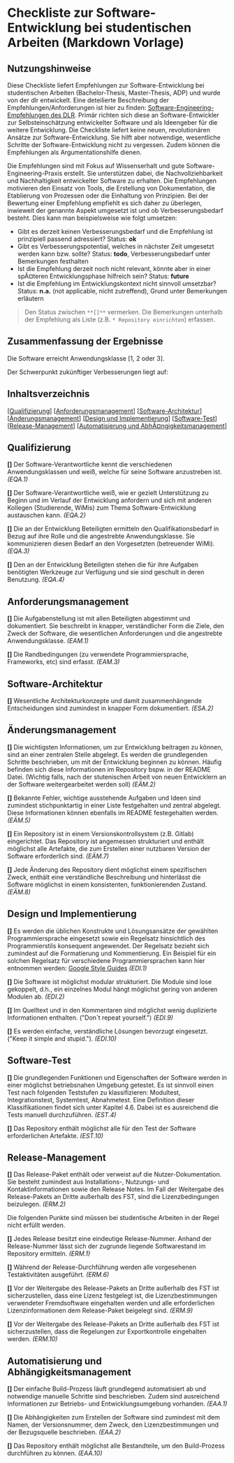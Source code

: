 # Checkliste zur Software-Entwicklung bei studentischen Arbeiten (Markdown Vorlage)

## Nutzungshinweise
Diese Checkliste liefert Empfehlungen zur Software-Entwicklung bei studentischen Arbeiten (Bachelor-Thesis, Master-Thesis, ADP) und wurde von der dlr entwickelt. Eine deteilierte Beschreibung der Empfehlungen/Anforderungen ist hier zu finden: [Software-Engineering-Empfehlungen des DLR](https://zenodo.org/record/1344608#.YHVVi0VR0uU). Primär richten sich diese an Software-Entwickler zur Selbsteinschätzung entwickelter Software und als Ideengeber für die weitere Entwicklung. Die Checkliste liefert keine neuen, revolutionären Ansätze zur Software-Entwicklung. Sie hilft aber notwendige, wesentliche Schritte der Software-Entwicklung nicht zu vergessen. Zudem können die Empfehlungen als Argumentationshilfe dienen.

 Die Empfehlungen sind mit Fokus auf Wissenserhalt und gute Software-Engineering-Praxis erstellt. Sie unterstützen dabei, die Nachvollziehbarkeit und Nachhaltigkeit entwickelter Software zu erhalten. Die Empfehlungen motivieren den Einsatz von Tools, die Erstellung von Dokumentation, die Etablierung von Prozessen oder die Einhaltung von Prinzipien. Bei der Bewertung einer Empfehlung empfiehlt es sich daher zu überlegen, inwieweit der genannte Aspekt umgesetzt ist und ob Verbesserungsbedarf besteht. Dies kann man beispielsweise wie folgt umsetzen:

* Gibt es derzeit keinen Verbesserungsbedarf und die Empfehlung ist prinzipiell passend adressiert? Status: **ok**
* Gibt es Verbesserungspotential, welches in nächster Zeit umgesetzt werden kann bzw. sollte? Status: **todo**, Verbesserungsbedarf unter Bemerkungen festhalten
* Ist die Empfehlung derzeit noch nicht relevant, könnte aber in einer spÃ¤teren Entwicklungsphase hilfreich sein? Status: **future**
* Ist die Empfehlung im Entwicklungskontext nicht sinnvoll umsetzbar? Status: **n.a.** (not applicable, nicht zutreffend), Grund unter Bemerkungen erläutern

> Den Status zwischen `**[]**` vermerken. Die Bemerkungen unterhalb der Empfehlung als Liste (z.B. `* Repository einrichten`) erfassen.

## Zusammenfassung der Ergebnisse
Die Software erreicht Anwendungsklasse [1, 2 oder 3].

Der Schwerpunkt zukünftiger Verbesserungen liegt auf:

## Inhaltsverzeichnis
[[Qualifizierung](#qualifizierung)] [[Anforderungsmanagement](#anforderungsmanagement)] [[Software-Architektur](#software-architektur)] [[Änderungsmanagement](#aenderungsmanagement)] [[Design und Implementierung](#design-implementierung)] [[Software-Test](#software-test)] [[Release-Management](#release-management)] [[Automatisierung und AbhÃ¤ngigkeitsmanagement](#automatisierung-abhaengigkeiten)] 


## Qualifizierung <a name="qualifizierung"></a>
**[]** Der Software-Verantwortliche kennt die verschiedenen Anwendungsklassen und weiß, welche für seine Software anzustreben ist. *(EQA.1)*

**[]** Der Software-Verantwortliche weiß, wie er gezielt Unterstützung zu Beginn und im Verlauf der Entwicklung anfordern und sich mit anderen Kollegen (Studierende, WiMis) zum Thema Software-Entwicklung austauschen kann. *(EQA.2)*

**[]** Die an der Entwicklung Beteiligten ermitteln den Qualifikationsbedarf in Bezug auf ihre Rolle und die angestrebte Anwendungsklasse. Sie kommunizieren diesen Bedarf an den Vorgesetzten (betreuender WiMi). *(EQA.3)*

**[]** Den an der Entwicklung Beteiligten stehen die für ihre Aufgaben benötigten Werkzeuge zur Verfügung und sie sind geschult in deren Benutzung. *(EQA.4)*


## Anforderungsmanagement <a name="anforderungsmanagement"></a>
**[]** Die Aufgabenstellung ist mit allen Beteiligten abgestimmt und dokumentiert. Sie beschreibt in knapper, verständlicher Form die Ziele, den Zweck der Software, die wesentlichen Anforderungen und die angestrebte Anwendungsklasse. *(EAM.1)*


**[]** Die Randbedingungen (zu verwendete Programmiersprache, Frameworks, etc) sind erfasst. *(EAM.3)*

## Software-Architektur <a name="software-architektur"></a>
**[]** Wesentliche Architekturkonzepte und damit zusammenhängende Entscheidungen sind zumindest in knapper Form dokumentiert. *(ESA.2)*

## Änderungsmanagement <a name="aenderungsmanagement"></a>
**[]** Die wichtigsten Informationen, um zur Entwicklung beitragen zu können, sind an einer zentralen Stelle abgelegt. Es werden die grundlegenden Schritte beschrieben, um mit der Entwicklung beginnen zu können. Häufig befinden sich diese Informationen im Repository bspw. in der README Datei. (Wichtig falls, nach der stutenischen Arbeit von neuen Entwicklern an der Software weitergearbeitet werden soll) *(EÄM.2)*

**[]** Bekannte Fehler, wichtige ausstehende Aufgaben und Ideen sind zumindest stichpunktartig in einer Liste festgehalten und zentral abgelegt. Diese Informationen können ebenfalls im README festegehalten werden. *(EÄM.5)*

**[]** Ein Repository ist in einem Versionskontrollsystem (z.B. Gitlab) eingerichtet. Das Repository ist angemessen strukturiert und enthält möglichst alle Artefakte, die zum Erstellen einer nutzbaren Version der Software erforderlich sind. *(EÄM.7)*

**[]** Jede Änderung des Repository dient möglichst einem spezifischen Zweck, enthält eine verständliche Beschreibung und hinterlässt die Software möglichst in einem konsistenten, funktionierenden Zustand. *(EÄM.8)*

## Design und Implementierung <a name="design-implementierung"></a>
**[]** Es werden die üblichen Konstrukte und Lösungsansätze der gewählten Programmiersprache eingesetzt sowie ein Regelsatz hinsichtlich des Programmierstils konsequent angewendet. Der Regelsatz bezieht sich zumindest auf die Formatierung und Kommentierung. Ein Beispiel für ein solchen Regelsatz für verschiedene Programmiersprachen kann hier entnommen werden: [Google Style Guides](https://google.github.io/styleguide/) *(EDI.1)*

**[]** Die Software ist möglichst modular strukturiert. Die Module sind lose gekoppelt, d.h., ein einzelnes Modul hängt möglichst gering von anderen Modulen ab. *(EDI.2)*

**[]** Im Quelltext und in den Kommentaren sind möglichst wenig duplizierte Informationen enthalten. ("Don`t repeat yourself.") *(EDI.9)*

**[]** Es werden einfache, verständliche Lösungen bevorzugt eingesetzt.  ("Keep it simple and stupid."). *(EDI.10)*

## Software-Test <a name="software-test"></a>
**[]** Die grundlegenden Funktionen und Eigenschaften der Software werden in einer möglichst betriebsnahen Umgebung getestet. Es ist sinnvoll einen Test nach folgenden Teststufen zu klassifizieren: Modultest, Integrationstest, Systemtest, Abnahmetest. Eine Definition dieser Klassifikationen findet sich unter Kapitel 4.6. Dabei ist es ausreichend die Tests manuell durchzuführen. *(EST.4)*

**[]** Das Repository enthält möglichst alle für den Test der Software erforderlichen Artefakte. *(EST.10)*

## Release-Management <a name="release-management"></a>
**[]** Das Release-Paket enthält oder verweist auf die Nutzer-Dokumentation. Sie besteht zumindest aus Installations-, Nutzungs- und Kontaktinformationen sowie den Release Notes. Im Fall der Weitergabe des Release-Pakets an Dritte außerhalb des FST, sind die Lizenzbedingungen beizulegen. *(ERM.2)*

Die folgenden Punkte sind müssen bei studentische Arbeiten in der Regel nicht erfüllt werden.

**[]** Jedes Release besitzt eine eindeutige Release-Nummer. Anhand der Release-Nummer lässt sich der zugrunde liegende Softwarestand im Repository ermitteln. *(ERM.1)*

**[]** Während der Release-Durchführung werden alle vorgesehenen Testaktivitäten ausgeführt. *(ERM.6)*

**[]** Vor der Weitergabe des Release-Pakets an Dritte außerhalb des FST ist sicherzustellen, dass eine Lizenz festgelegt ist, die Lizenzbestimmungen verwendeter Fremdsoftware eingehalten werden und alle erforderlichen Lizenzinformationen dem Release-Paket beigelegt sind. *(ERM.9)*

**[]** Vor der Weitergabe des Release-Pakets an Dritte außerhalb des FST ist sicherzustellen, dass die Regelungen zur Exportkontrolle eingehalten werden. *(ERM.10)*

## Automatisierung und Abhängigkeitsmanagement <a name="automatisierung-abhaengigkeiten"></a>
**[]** Der einfache Build-Prozess läuft grundlegend automatisiert ab und notwendige manuelle Schritte sind beschrieben. Zudem sind ausreichend Informationen zur Betriebs- und Entwicklungsumgebung vorhanden. *(EAA.1)*

**[]** Die Abhängigkeiten zum Erstellen der Software sind zumindest mit dem Namen, der Versionsnummer, dem Zweck, den Lizenzbestimmungen und der Bezugsquelle beschrieben. *(EAA.2)*

**[]** Das Repository enthält möglichst alle Bestandteile, um den Build-Prozess durchführen zu können. *(EAA.10)*